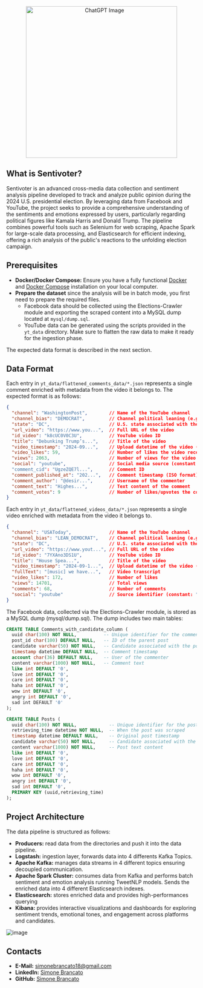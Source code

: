 <div align="center">
  <img src="https://github.com/user-attachments/assets/84e72f49-2c17-4ac8-a193-92f0e0f17312" alt="ChatGPT Image" width="400"/>
</div>

## What is Sentivoter?
Sentivoter is an advanced cross-media data collection and sentiment analysis pipeline developed to track and analyze public opinion during the 2024 U.S. presidential election.
By leveraging data from Facebook and YouTube, the project seeks to provide a comprehensive understanding of the sentiments and emotions expressed by users, particularly regarding political figures like Kamala Harris and Donald Trump. 
The pipeline combines powerful tools such as Selenium for web scraping, Apache Spark for large-scale data processing, and Elasticsearch for efficient indexing, offering a rich analysis of the public's reactions to the unfolding election campaign.



## Prerequisites
- **Docker/Docker Compose:** Ensure you have a fully functional [Docker](https://www.docker.com/) and [Docker Compose](https://docs.docker.com/compose/) installation on your local computer.
- **Prepare the dataset** since the analysis will be in batch mode, you first need to prepare the required files.
  - Facebook data should be collected using the Elections-Crawler module and exporting the scraped content into a MySQL dump located at `mysql/dump.sql`.
  - YouTube data can be generated using the scripts provided in the `yt_data` directory. Make sure to flatten the raw data to make it ready for the ingestion phase.

The expected data format is described in the next section.

## Data Format
Each entry in `yt_data/flattened_comments_data/*.json` represents a single comment enriched with metadata from the video it belongs to. 
The expected format is as follows:
```json
{
  "channel": "WashingtonPost",        // Name of the YouTube channel
  "channel_bias": "DEMOCRAT",         // Channel political leaning (e.g., DEMOCRAT or REPUBLICAN)
  "state": "DC",                      // U.S. state associated with the channel
  "url_video": "https://www.you...",  // Full URL of the video
  "id_video": "k8cUC0V0C3U",          // YouTube video ID
  "title": "Debunking Trump’s...",    // Title of the video
  "video_timestamp": "2024-09...",    // Upload datetime of the video (ISO format)
  "video_likes": 59,                  // Number of likes the video received
  "views": 2063,                      // Number of views for the video
  "social": "youtube",                // Social media source (constant: "youtube")
  "comment_cid": "UgzeZQE7l...",      // Comment ID
  "comment_published_at": "202...",   // Comment timestamp (ISO format)
  "comment_author": "@desir...",      // Username of the commenter
  "comment_text": "Highes...",        // Text content of the comment
  "comment_votes": 9                  // Number of likes/upvotes the comment received
}
```

Each entry in `yt_data/flattened_videos_data/*.json` represents a single video enriched with metadata from the video it belongs to.
```json
{
  "channel": "USAToday",              // Name of the YouTube channel
  "channel_bias": "LEAN_DEMOCRAT",    // Channel political leaning (e.g., DEMOCRAT, LEAN_DEMOCRAT)
  "state": "DC",                      // U.S. state associated with the channel
  "url_video": "https://www.yout...", // Full URL of the video
  "id_video": "7YXAno3DS1U",          // YouTube video ID
  "title": "House Spea...",           // Title of the video
  "video_timestamp": "2024-09-1...",  // Upload datetime of the video (ISO format)
  "fullText": "[music] we have...",   // Video transcript
  "video_likes": 172,                 // Number of likes
  "views": 14701,                     // Total views
  "comments": 68,                     // Number of comments
  "social": "youtube"                 // Source identifier (constant: "youtube")
}
```
The Facebook data, collected via the Elections-Crawler module, is stored as a MySQL dump (mysql/dump.sql). The dump includes two main tables:

```sql
CREATE TABLE Comments_with_candidate_column (
  uuid char(100) NOT NULL,          -- Unique identifier for the comment
  post_id char(100) DEFAULT NULL,   -- ID of the parent post
  candidate varchar(50) NOT NULL,   -- Candidate associated with the post
  timestamp datetime DEFAULT NULL,  -- Comment timestamp
  account char(36) DEFAULT NULL,    -- User of the commenter
  content varchar(1000) NOT NULL,   -- Comment text
  like int DEFAULT '0',
  love int DEFAULT '0',
  care int DEFAULT '0',
  haha int DEFAULT '0',
  wow int DEFAULT '0',
  angry int DEFAULT '0',
  sad int DEFAULT '0'
);

CREATE TABLE Posts (
  uuid char(100) NOT NULL,            -- Unique identifier for the post
  retrieving_time datetime NOT NULL,  -- When the post was scraped
  timestamp datetime DEFAULT NULL,    -- Original post timestamp
  candidate varchar(50) NOT NULL,     -- Candidate associated with the post
  content varchar(1000) NOT NULL,     -- Post text content
  like int DEFAULT '0',
  love int DEFAULT '0',
  care int DEFAULT '0',
  haha int DEFAULT '0',
  wow int DEFAULT '0',
  angry int DEFAULT '0',
  sad int DEFAULT '0',
  PRIMARY KEY (uuid,retrieving_time)
);
```

## Project Architecture
The data pipeline is structured as follows:
- **Producers:** read data from the directories and push it into the data pipeline.
- **Logstash:** ingestion layer, forwards data into 4 differents Kafka Topics.
- **Apache Kafka:** manages data streams in 4 different topics ensuring decoupled communication.
- **Apache Spark Cluster:** consumes data from Kafka and performs batch sentiment and emotion analysis running TweetNLP models. Sends the enriched data into 4 different Elasticsearch indexes.
- **Elasticsearch:** stores enriched data and provides high-performances querying
- **Kibana:** provides interactive visualizations and dashboards for exploring sentiment trends, emotional tones, and engagement across platforms and candidates.

  
![image](https://github.com/user-attachments/assets/c8b44efa-eb33-4029-99ee-31c2a2d26de6)




## Contacts
- **E-Mail:** simonebrancato18@gmail.com
- **LinkedIn:** [Simone Brancato](https://www.linkedin.com/in/simonebrancato18/)
- **GitHub:** [Simone Brancato](https://github.com/SimoneBrancato)

















